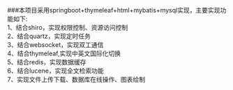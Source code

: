 ###本项目采用springboot+thymeleaf+html+mybatis+mysql实现，主要实现功能如下:  
	1、结合shiro，实现权限控制、资源访问控制  
	2、结合quartz，实现定时任务  
	3、结合websocket，实现双工通信  
	4、结合thymeleaf,实现中英文国际化切换  
	5、结合redis，实现数据缓存  
	6、结合lucene，实现全文检索功能  
	7、实现文件上传下载、数据库在线操作、图表绘制  
